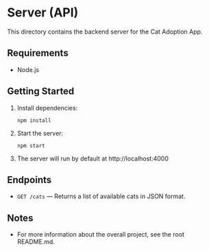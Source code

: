 # Server (API)

This directory contains the backend server for the Cat Adoption App.

## Requirements

- Node.js

## Getting Started

1. Install dependencies:
   ```
   npm install
   ```
2. Start the server:
   ```
   npm start
   ```
3. The server will run by default at http://localhost:4000

## Endpoints

- `GET /cats` — Returns a list of available cats in JSON format.

## Notes

- For more information about the overall project, see the root README.md.
